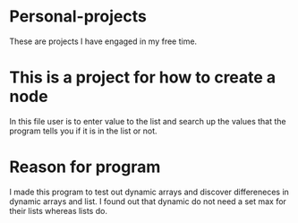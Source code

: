 # Personal-projects
These are projects I have engaged in my free time.

# This is a project for how to create a node
In this file user is to enter value to the list and search up the values that the program tells you if it is in the list or not.

# Reason for program
I made this program to test out dynamic arrays and discover differeneces in dynamic arrays and list. I found out that dynamic do not need a set max for their lists whereas lists do.
